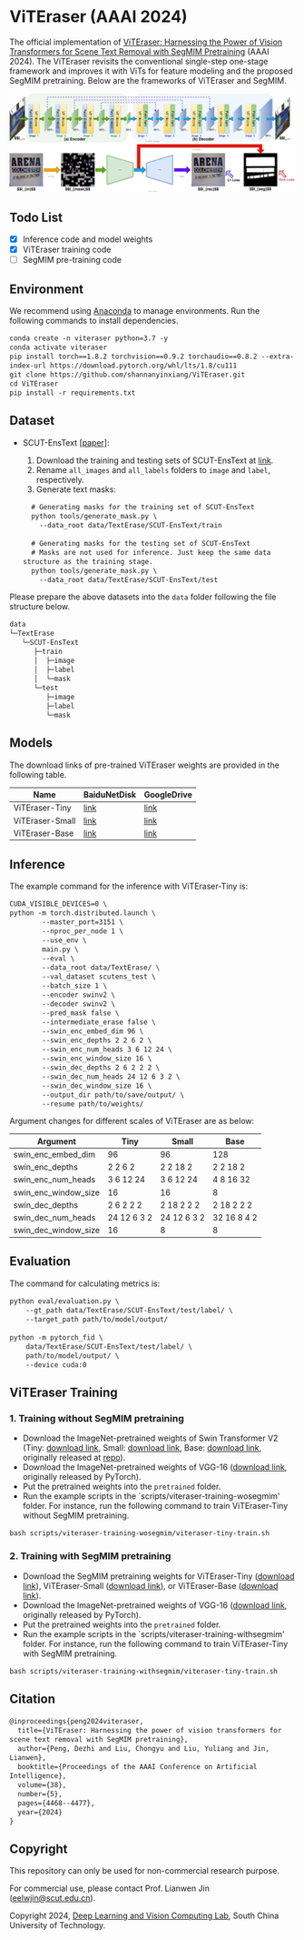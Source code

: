 # ViTEraser (AAAI 2024)

The official implementation of [ViTEraser: Harnessing the Power of Vision Transformers for Scene Text Removal with SegMIM Pretraining](https://arxiv.org/abs/2306.12106) (AAAI 2024). 
The ViTEraser revisits the conventional single-step one-stage framework and improves it with ViTs for feature modeling and the proposed SegMIM pretraining. 
Below are the frameworks of ViTEraser and SegMIM.

![ViTEraser](figures/viteraser.svg)
![SegMIM](figures/segmim.svg)

## Todo List
- [x] Inference code and model weights 
- [x] ViTEraser training code 
- [ ] SegMIM pre-training code

## Environment
We recommend using [Anaconda](https://www.anaconda.com/) to manage environments. Run the following commands to install dependencies.
```
conda create -n viteraser python=3.7 -y
conda activate viteraser
pip install torch==1.8.2 torchvision==0.9.2 torchaudio==0.8.2 --extra-index-url https://download.pytorch.org/whl/lts/1.8/cu111
git clone https://github.com/shannanyinxiang/ViTEraser.git
cd ViTEraser
pip install -r requirements.txt
```

## Dataset 

- SCUT-EnsText [[paper]](https://ieeexplore.ieee.org/document/9180003): 

  1. Download the training and testing sets of SCUT-EnsText at [link](https://github.com/HCIILAB/SCUT-EnsText).
  2. Rename `all_images` and `all_labels` folders to `image` and `label`, respectively.
  3. Generate text masks: 
  ```
    # Generating masks for the training set of SCUT-EnsText
    python tools/generate_mask.py \
      --data_root data/TextErase/SCUT-EnsText/train    

    # Generating masks for the testing set of SCUT-EnsText
    # Masks are not used for inference. Just keep the same data structure as the training stage.
    python tools/generate_mask.py \
      --data_root data/TextErase/SCUT-EnsText/test
  ```

Please prepare the above datasets into the `data` folder following the file structure below.

```
data
└─TextErase
   └─SCUT-EnsText
      ├─train
      │  ├─image
      │  ├─label
      │  └─mask
      └─test
         ├─image
         ├─label
         └─mask
```

## Models

The download links of pre-trained ViTEraser weights are provided in the following table.

| Name | BaiduNetDisk | GoogleDrive|
| -    |  -   |   -   |
| ViTEraser-Tiny | [link](https://pan.baidu.com/s/1EOFRUXh87vm7MpxBlRqgeg?pwd=3evn) | [link](https://drive.google.com/file/d/1f6Awu37YD7A4VC8gIvZHmLtk5wqJlSQi/view?usp=drive_link) | 
| ViTEraser-Small | [link](https://pan.baidu.com/s/1ze-B8rYDYOhZ9zHAp77N3A?pwd=47mr) | [link](https://drive.google.com/file/d/1JDaallum-Z1iZ8GULimz4OaQjfVRKP5i/view?usp=drive_link) | 
| ViTEraser-Base | [link](https://pan.baidu.com/s/1G26NsjI_pcUWKdOqjMon0w?pwd=qurn) | [link](https://drive.google.com/file/d/1nvIN_HAR1LqIbmkSlWmtHIJjj3B9YEj4/view?usp=sharing) |

## Inference

The example command for the inference with ViTEraser-Tiny is:
```
CUDA_VISIBLE_DEVICES=0 \
python -m torch.distributed.launch \
        --master_port=3151 \
        --nproc_per_node 1 \
        --use_env \
        main.py \
        --eval \
        --data_root data/TextErase/ \
        --val_dataset scutens_test \
        --batch_size 1 \
        --encoder swinv2 \
        --decoder swinv2 \
        --pred_mask false \
        --intermediate_erase false \
        --swin_enc_embed_dim 96 \
        --swin_enc_depths 2 2 6 2 \
        --swin_enc_num_heads 3 6 12 24 \
        --swin_enc_window_size 16 \
        --swin_dec_depths 2 6 2 2 2 \
        --swin_dec_num_heads 24 12 6 3 2 \
        --swin_dec_window_size 16 \
        --output_dir path/to/save/output/ \
        --resume path/to/weights/
```

Argument changes for different scales of ViTEraser are as below:

| Argument | Tiny | Small | Base |
| - | - | - | - |
| swin_enc_embed_dim | 96 | 96 | 128 |
| swin_enc_depths | 2 2 6 2 | 2 2 18 2 | 2 2 18 2 |
| swin_enc_num_heads | 3 6 12 24 | 3 6 12 24 | 4 8 16 32 |
| swin_enc_window_size | 16 | 16 | 8 |
| swin_dec_depths | 2 6 2 2 2 | 2 18 2 2 2 | 2 18 2 2 2 |
| swin_dec_num_heads | 24 12 6 3 2 | 24 12 6 3 2 | 32 16 8 4 2 |
| swin_dec_window_size | 16 | 8 | 8 |

## Evaluation

The command for calculating metrics is:
```
python eval/evaluation.py \
    --gt_path data/TextErase/SCUT-EnsText/test/label/ \
    --target_path path/to/model/output/

python -m pytorch_fid \
    data/TextErase/SCUT-EnsText/test/label/ \
    path/to/model/output/ \
    --device cuda:0
```

## ViTEraser Training

### 1. Training without SegMIM pretraining

- Download the ImageNet-pretrained weights of Swin Transformer V2 (Tiny: [download link](https://pan.baidu.com/s/19v-qKJO4c0iK52y7Lx1Qgg?pwd=j8yj), Small: [download link](https://pan.baidu.com/s/1kLAA27KqPlTEZnLkxTjC2w?pwd=8rm6), Base: [download link](https://pan.baidu.com/s/1_UO_MGN-O4pXsekBP_YPxg?pwd=75bf), originally released at [repo](https://github.com/microsoft/Swin-Transformer)).
- Download the ImageNet-pretrained weights of VGG-16 ([download link](https://pan.baidu.com/s/13dS0Q55ydoF6zdGKxS1lkg?pwd=5scx), originally released by PyTorch).
- Put the pretrained weights into the `pretrained` folder.
- Run the example scripts in the `scripts/viteraser-training-wosegmim' folder.
For instance, run the following command to train ViTEraser-Tiny without SegMIM pretraining.
```
bash scripts/viteraser-training-wosegmim/viteraser-tiny-train.sh
```

### 2. Training with SegMIM pretraining

- Download the SegMIM pretraining weights for ViTEraser-Tiny ([download link](https://pan.baidu.com/s/1lqhWgpmrnxHbk1USRpSGtw?pwd=xr6a)), ViTEraser-Small ([download link](https://pan.baidu.com/s/16TcTOdwPAZnmUgk_SUR7Ag?pwd=i6zr)), or ViTEraser-Base ([download link](https://pan.baidu.com/s/1HGlb1xAfKykS8wp3FPwSIQ?pwd=frdq)).
- Download the ImageNet-pretrained weights of VGG-16 ([download link](https://pan.baidu.com/s/13dS0Q55ydoF6zdGKxS1lkg?pwd=5scx), originally released by PyTorch).
- Put the pretrained weights into the `pretrained` folder.
- Run the example scripts in the `scripts/viteraser-training-withsegmim' folder.
For instance, run the following command to train ViTEraser-Tiny with SegMIM pretraining.
```
bash scripts/viteraser-training-withsegmim/viteraser-tiny-train.sh
```

## Citation
```
@inproceedings{peng2024viteraser,
  title={ViTEraser: Harnessing the power of vision transformers for scene text removal with SegMIM pretraining},
  author={Peng, Dezhi and Liu, Chongyu and Liu, Yuliang and Jin, Lianwen},
  booktitle={Proceedings of the AAAI Conference on Artificial Intelligence},
  volume={38},
  number={5},
  pages={4468--4477},
  year={2024}
}
```

## Copyright
This repository can only be used for non-commercial research purpose.

For commercial use, please contact Prof. Lianwen Jin (eelwjin@scut.edu.cn).

Copyright 2024, [Deep Learning and Vision Computing Lab](http://www.dlvc-lab.net), South China University of Technology. 
